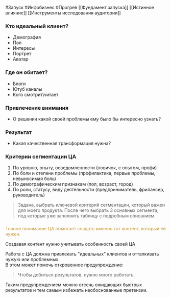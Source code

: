 #Запуск #Инфобизнес #Прогрев 
[[Фундамент запуска]]
[[Истинное влияние]]
[[Инструменты исследования аудитории]]

### Кто идеальный клиент?
- Демография
- Пол
- Интересы
- Портрет
- Аватар

### Где он обитает?
- Блоги
- Ютуб каналы
- Кого смотрит\читает

### Привлечение внимания
- О решении какой своей проблемы ему было бы интересно узнать?

### Результат
- Какая качественная трансформация нужна?

### Критерии сегментации ЦА
1. По уровню, опыту, осведомленности (новичок, с опытом, профи)
2. По боли и степени проблемы (профилактика, первые проблемы, невыносимая боль)
3. По демографическим признакам (пол, возраст, город)
4. По роли, статусу, виду деятельности (предприниматель, фрилансер, руководитель)
>Задача, выбрать ключевой критерий сегментации, который важен для моего продукта. После чего выбрать 3 основных сегмента, под которые уже заполнить таблицу с подробным описанием.
###
<span style='color:#c7952b'>Точное понимание ЦА помогает создать именно тот контент, который ей нужен.</span>

Создавая контент нужно учитывать особенность своей ЦА

Работа с ЦА должна привлекать "идеальных" клиентов и отталкивать чужую или проблемных.  
В этом может помочь откровенное предупреждение:
>Чтобы добиться результатов, нужно много работать. 

Таким предупреждением можно отсечь ожидающих быстрых результатов и тем самым избежать необоснованные претензии.




